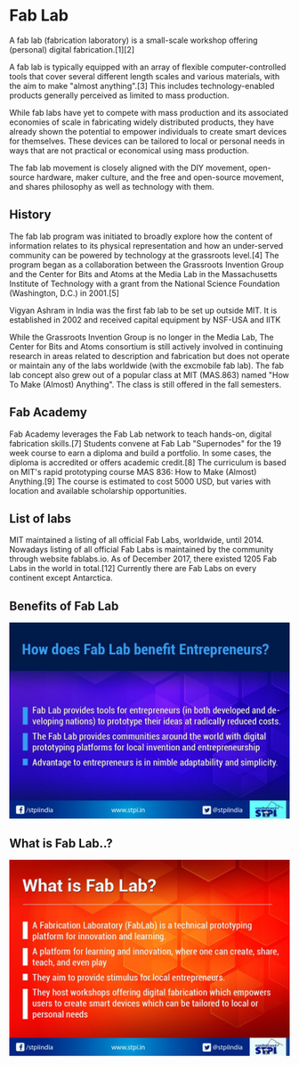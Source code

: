 # Fab Lab
A fab lab (fabrication laboratory) is a small-scale workshop offering (personal) digital fabrication.[1][2]

A fab lab is typically equipped with an array of flexible computer-controlled tools that cover several different length scales and various materials, with the aim to make "almost anything".[3] This includes technology-enabled products generally perceived as limited to mass production.

While fab labs have yet to compete with mass production and its associated economies of scale in fabricating widely distributed products, they have already shown the potential to empower individuals to create smart devices for themselves. These devices can be tailored to local or personal needs in ways that are not practical or economical using mass production.

The fab lab movement is closely aligned with the DIY movement, open-source hardware, maker culture, and the free and open-source movement, and shares philosophy as well as technology with them.

## History

The fab lab program was initiated to broadly explore how the content of information relates to its physical representation and how an under-served community can be powered by technology at the grassroots level.[4] The program began as a collaboration between the Grassroots Invention Group and the Center for Bits and Atoms at the Media Lab in the Massachusetts Institute of Technology with a grant from the National Science Foundation (Washington, D.C.) in 2001.[5]

Vigyan Ashram in India was the first fab lab to be set up outside MIT. It is established in 2002 and received capital equipment by NSF-USA and IITK

While the Grassroots Invention Group is no longer in the Media Lab, The Center for Bits and Atoms consortium is still actively involved in continuing research in areas related to description and fabrication but does not operate or maintain any of the labs worldwide (with the excmobile fab lab). The fab lab concept also grew out of a popular class at MIT (MAS.863) named "How To Make (Almost) Anything". The class is still offered in the fall semesters.

## Fab Academy
Fab Academy leverages the Fab Lab network to teach hands-on, digital fabrication skills.[7] Students convene at Fab Lab "Supernodes" for the 19 week course to earn a diploma and build a portfolio. In some cases, the diploma is accredited or offers academic credit.[8] The curriculum is based on MIT's rapid prototyping course MAS 836: How to Make (Almost) Anything.[9] The course is estimated to cost 5000 USD, but varies with location and available scholarship opportunities.

## List of labs
MIT maintained a listing of all official Fab Labs, worldwide, until 2014. Nowadays listing of all official Fab Labs is maintained by the community through website fablabs.io. As of December 2017, there existed 1205 Fab Labs in the world in total.[12] Currently there are Fab Labs on every continent except Antarctica.

## Benefits of Fab Lab
![image of 3d cutter](img/fl1.jpg)

## What is Fab Lab..?
![image of 3d cutter](img/fl2.jpg)